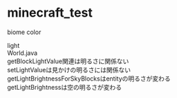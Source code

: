 minecraft_test
==============

biome color

light  
World.java  
getBlockLightValue関連は明るさに関係ない  
setLightValueは見かけの明るさには関係ない  
getLightBrightnessForSkyBlocksはentityの明るさが変わる  
getLightBrightnessは空の明るさが変わる
